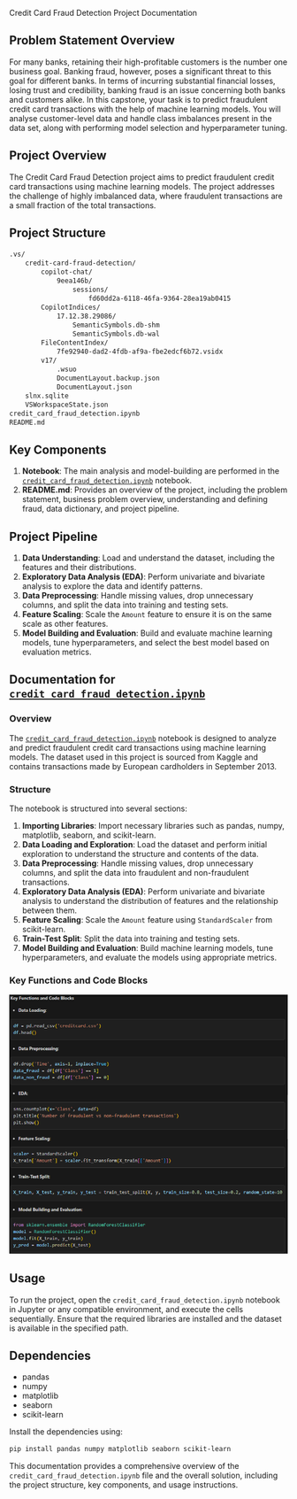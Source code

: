 
Credit Card Fraud Detection Project Documentation

## Problem Statement Overview
For many banks, retaining their high-profitable customers is the number one business goal. Banking fraud, however, poses a significant threat to this goal for different banks. In terms of incurring substantial financial losses, losing trust and credibility, banking fraud is an issue concerning both banks and customers alike. In this capstone, your task is to predict fraudulent credit card transactions with the help of machine learning models. You will analyse customer-level data and handle class imbalances present in the data set, along with performing model selection and hyperparameter tuning.

## Project Overview
The Credit Card Fraud Detection project aims to predict fraudulent credit card transactions using machine learning models. The project addresses the challenge of highly imbalanced data, where fraudulent transactions are a small fraction of the total transactions.

## Project Structure
```
.vs/
    credit-card-fraud-detection/
        copilot-chat/
            9eea146b/
                sessions/
                    fd60dd2a-6118-46fa-9364-28ea19ab0415
        CopilotIndices/
            17.12.38.29086/
                SemanticSymbols.db-shm
                SemanticSymbols.db-wal
        FileContentIndex/
            7fe92940-dad2-4fdb-af9a-fbe2edcf6b72.vsidx
        v17/
            .wsuo
            DocumentLayout.backup.json
            DocumentLayout.json
    slnx.sqlite
    VSWorkspaceState.json
credit_card_fraud_detection.ipynb
README.md
```

## Key Components
1. **Notebook**: The main analysis and model-building are performed in the [`credit_card_fraud_detection.ipynb`](credit_card_fraud_detection.ipynb) notebook.
2. **README.md**: Provides an overview of the project, including the problem statement, business problem overview, understanding and defining fraud, data dictionary, and project pipeline.

## Project Pipeline
1. **Data Understanding**: Load and understand the dataset, including the features and their distributions.
2. **Exploratory Data Analysis (EDA)**: Perform univariate and bivariate analysis to explore the data and identify patterns.
3. **Data Preprocessing**: Handle missing values, drop unnecessary columns, and split the data into training and testing sets.
4. **Feature Scaling**: Scale the `Amount` feature to ensure it is on the same scale as other features.
5. **Model Building and Evaluation**: Build and evaluate machine learning models, tune hyperparameters, and select the best model based on evaluation metrics.

## Documentation for [`credit_card_fraud_detection.ipynb`](credit_card_fraud_detection.ipynb)

### Overview
The [`credit_card_fraud_detection.ipynb`](credit_card_fraud_detection.ipynb) notebook is designed to analyze and predict fraudulent credit card transactions using machine learning models. The dataset used in this project is sourced from Kaggle and contains transactions made by European cardholders in September 2013.

### Structure
The notebook is structured into several sections:
1. **Importing Libraries**: Import necessary libraries such as pandas, numpy, matplotlib, seaborn, and scikit-learn.
2. **Data Loading and Exploration**: Load the dataset and perform initial exploration to understand the structure and contents of the data.
3. **Data Preprocessing**: Handle missing values, drop unnecessary columns, and split the data into fraudulent and non-fraudulent transactions.
4. **Exploratory Data Analysis (EDA)**: Perform univariate and bivariate analysis to understand the distribution of features and the relationship between them.
5. **Feature Scaling**: Scale the `Amount` feature using `StandardScaler` from scikit-learn.
6. **Train-Test Split**: Split the data into training and testing sets.
7. **Model Building and Evaluation**: Build machine learning models, tune hyperparameters, and evaluate the models using appropriate metrics.

### Key Functions and Code Blocks
![alt text](image.png)

## Usage
To run the project, open the `credit_card_fraud_detection.ipynb` notebook in Jupyter or any compatible environment, and execute the cells sequentially. Ensure that the required libraries are installed and the dataset is available in the specified path.

## Dependencies
- pandas
- numpy
- matplotlib
- seaborn
- scikit-learn

Install the dependencies using:
```sh
pip install pandas numpy matplotlib seaborn scikit-learn
```

This documentation provides a comprehensive overview of the `credit_card_fraud_detection.ipynb` file and the overall solution, including the project structure, key components, and usage instructions.
